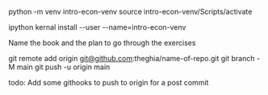 python -m venv intro-econ-venv
source intro-econ-venv/Scripts/activate

ipython kernal install --user --name=intro-econ-venv

Name the book and the plan to go through the exercises


git remote add origin git@github.com:theghia/name-of-repo.git
git branch -M main
git push -u origin main

todo: Add some githooks to push to origin for a post commit